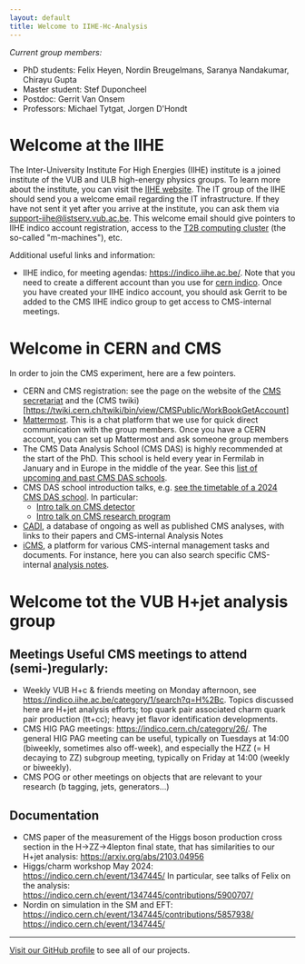 ```yaml
---
layout: default
title: Welcome to IIHE-Hc-Analysis
---
```


*Current group members:*
- PhD students: Felix Heyen, Nordin Breugelmans, Saranya Nandakumar, Chirayu Gupta
- Master student: Stef Duponcheel
- Postdoc: Gerrit Van Onsem
- Professors: Michael Tytgat, Jorgen D'Hondt

# Welcome at the IIHE

The Inter-University Institute For High Energies (IIHE) institute is a joined institute of the VUB and ULB high-energy physics groups. To learn more about the institute, you can visit the [IIHE website](https://iihe.ac.be/). 
The IT group of the IIHE should send you a welcome email regarding the IT infrastructure. If they have not sent it yet after you arrive at the institute, you can ask them via support-iihe@listserv.vub.ac.be. This welcome email should give pointers to IIHE indico account registration, access to the [T2B computing cluster](https://t2bwiki.iihe.ac.be/First_access_to_t2b) (the so-called "m-machines"), etc. 

Additional useful links and information:
- IIHE indico, for meeting agendas: https://indico.iihe.ac.be/. Note that you need to create a different account than you use for [cern indico](https://indico.cern.ch/category/6803/). Once you have created your IIHE indico account, you should ask Gerrit to be added to the CMS IIHE indico group to get access to CMS-internal meetings.


# Welcome in CERN and CMS

In order to join the CMS experiment, here are a few pointers.
- CERN and CMS registration: see the page on the website of the [CMS secretariat](https://cms-secretariat.web.cern.ch/cms-registration-and-computing-account#) and the (CMS twiki)[https://twiki.cern.ch/twiki/bin/view/CMSPublic/WorkBookGetAccount]
- [Mattermost](https://mattermost.web.cern.ch). This is a chat platform that we use for quick direct communication with the group members. Once you have a CERN account, you can set up Mattermost and ask someone group members 
- The CMS Data Analysis School (CMS DAS) is highly recommended at the start of the PhD. This school is held every year in Fermilab in January and in Europe in the middle of the year. See this [list of upcoming and past CMS DAS schools](https://twiki.cern.ch/twiki/bin/view/CMS/CMSschoolsCommittee).
- CMS DAS school introduction talks, e.g. [see the timetable of a 2024 CMS DAS school](https://indico.cern.ch/event/1388937/overview). In particular:
  - [Intro talk on CMS detector](https://indico.cern.ch/event/1388937/timetable/#3-plenary-talk-cms-detector)
  - [Intro talk on CMS research program](https://indico.cern.ch/event/1388937/timetable/#4-plenary-talk-cms-physics-pro)
- [CADI](https://cms.cern.ch/iCMS/analysisadmin/cadilines), a database of ongoing as well as published CMS analyses, with links to their papers and CMS-internal Analysis Notes
- [iCMS](https://icms.cern.ch/tools/), a platform for various CMS-internal management tasks and documents. For instance, here you can also search specific CMS-internal [analysis notes](https://icms.cern.ch/tools/publications/notes/entries/AN/). 

# Welcome tot the VUB H+jet analysis group

## Meetings Useful CMS meetings to attend (semi-)regularly:
- Weekly VUB H+c & friends meeting on Monday afternoon, see https://indico.iihe.ac.be/category/1/search?q=H%2Bc. Topics discussed here are H+jet analysis efforts; top quark pair associated charm quark pair production (tt+cc); heavy jet flavor identification developments.
- CMS HIG PAG meetings: https://indico.cern.ch/category/26/. The general HIG PAG meeting can be useful, typically on Tuesdays at 14:00 (biweekly, sometimes also off-week), and especially the HZZ (= H decaying to ZZ) subgroup meeting, typically on Friday at 14:00 (weekly or biweekly).
- CMS POG or other meetings on objects that are relevant to your research (b tagging, jets, generators...)

## Documentation
- CMS paper of the measurement of the Higgs boson production cross section in the H->ZZ->4lepton final state, that has similarities to our H+jet analysis: https://arxiv.org/abs/2103.04956
- Higgs/charm workshop May 2024: https://indico.cern.ch/event/1347445/ 
  In particular, see talks of Felix on the analysis: https://indico.cern.ch/event/1347445/contributions/5900707/
- Nordin on simulation in the SM and EFT: https://indico.cern.ch/event/1347445/contributions/5857938/  https://indico.cern.ch/event/1347445/




---

[Visit our GitHub profile](https://github.com/IIHE-Hc-Analysis) to see all of our projects.
